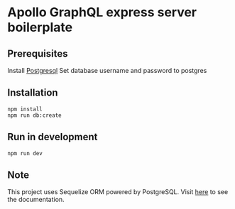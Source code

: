 # Apollo GraphQL express server boilerplate 

## Prerequisites
Install [Postgresql](https://docs.boundlessgeo.com/suite/1.1.1/index.html)
Set database username and password to postgres

## Installation

```
npm install
npm run db:create
```

## Run in development
```
npm run dev
```

## Note
This project uses Sequelize ORM powered by PostgreSQL. 
Visit [here](https://sequelize.org/master) to see the documentation.